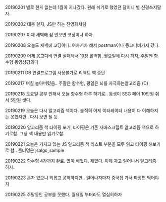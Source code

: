 20190201 별로 한게 없는데 1월이 지나갔다. 원래 쉬기로 했었던 달이니 별 신경쓰지말자.

20190202 대충 살자, JS만 하는 진영화처럼

20190207 이제 새벽에 잠 안오면 코딩이나 하자

20190208 오늘도 새벽에 코딩이다. 여차저차 해서 postman이나 몽고디비가지 갔다. 

20190209 어제 몽고디비 연결 실패해서 19장 롤백함. 월요일에 다시 하자, 주말엔 함수형 동영상강의다

20190211 DB 연결프로그램 사용불가로 리액트 책 중단 

20190217 며칠 놀아버렸음.. 주말은 함수형, 평일은 뇌를 자극하는알고리즘 (C)

20190218 토요일 공부 안해서 오늘 함수형 하루 하기로.. 동생이 SSG 페이 10만원 줘서 5만원 썻다.

20190219 오늘은 다시 알고리즘 책이다. 솔직히 어제 이터레이터 내용이 다 이해하지는 못했지만.. 다시 보면 될 듯

20190220 알고리즘 책 타이핑 포기, 타이핑은 기존 자바스크립트 알고리즘 책으로 하기로함. 그냥 책 내용만 읽기로함.

20190221 오늘은 가지고 있는 JS 알고리즘 책 리스트 부분을 모두 읽고 타이핑 해보기로 함..
폴더명은 jsalgo_sample

20190222 함수형 4강까지 완료. 많이 배웠다. 재밌다. 이제 자고 일어나서 알고리즘 하자.

20190223 혼자 있으니 외롭고 공허하지만.. 일어나자마자 중국집 가서 짜장면 먹어야지

20190225 주말동안 공부를 못했다. 월요일 부터라도 열심히하자
